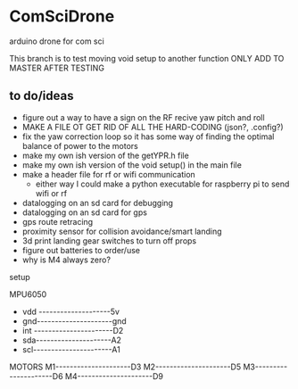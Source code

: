 # ComSciDrone
arduino drone for com sci

This branch is to test moving void setup to another function
ONLY ADD TO MASTER AFTER TESTING

to do/ideas
--------
- figure out a way to have a sign on the RF recive yaw pitch and roll
- MAKE A FILE OT GET RID OF ALL THE HARD-CODING (json?, .config?)
- fix the yaw correction loop so it has some way of finding the optimal balance of power to the motors
- make my own ish version of the getYPR.h file
- make my own ish version of the void setup() in the main file
- make a header file for rf or wifi communication
    - either way I could make a python executable for raspberry pi to send wifi or rf
- datalogging on an sd card for debugging
- datalogging on an sd card for gps
- gps route retracing
- proximity sensor for collision avoidance/smart landing
- 3d print landing gear switches to turn off props
- figure out batteries to order/use
- why is M4 always zero?


setup

MPU6050
- vdd --------------------5v
- gnd---------------------gnd
- int ----------------------D2
- sda---------------------A2
- scl----------------------A1

MOTORS
M1---------------------D3
M2---------------------D5
M3---------------------D6
M4---------------------D9
